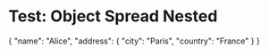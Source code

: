 # Test: Object Spread Nested

{
  "name": "Alice",
  "address": {
    "city": "Paris",
    "country": "France"
  }
}
